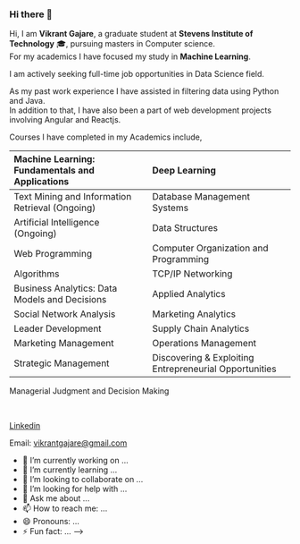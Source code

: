 ### Hi there 👋



Hi, I am **Vikrant Gajare**, a graduate student at **Stevens Institute of Technology** 🎓, pursuing masters in Computer science. <br> For my academics I have focused my study in **Machine Learning**.

I am actively seeking full-time job opportunities in Data Science field.

As my past work  experience I have assisted in filtering data using Python and Java. <br> 
In addition to that, I have also been a part of web development projects involving Angular and Reactjs.

Courses I have completed in my Academics include, <br>

Machine Learning: Fundamentals and Applications             | Deep Learning
| :--- | :--- 
Text Mining and Information Retrieval (Ongoing)             | Database Management Systems
Artificial Intelligence (Ongoing)                           | Data Structures
Web Programming                                             | Computer Organization and Programming
Algorithms                                                  | TCP/IP Networking
Business Analytics: Data Models and Decisions               | Applied Analytics
Social Network Analysis                                     | Marketing Analytics 
Leader Development                                          | Supply Chain Analytics 
Marketing Management                                        | Operations Management 
Strategic Management                                        | Discovering & Exploiting Entrepreneurial Opportunities
Managerial Judgment and Decision Making   

<br>

[Linkedin](https://www.linkedin.com/in/vikrantgajare/) 

Email: vikrantgajare@gmail.com 

- 🔭 I’m currently working on ...
- 🌱 I’m currently learning ...
- 👯 I’m looking to collaborate on ...
- 🤔 I’m looking for help with ...
- 💬 Ask me about ...
- 📫 How to reach me: ...
- 😄 Pronouns: ...
- ⚡ Fun fact: ...
-->
